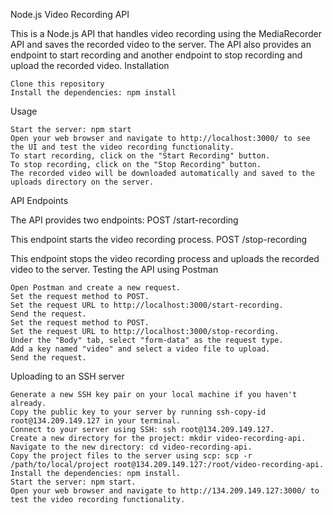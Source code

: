 Node.js Video Recording API

This is a Node.js API that handles video recording using the MediaRecorder API and saves the recorded video to the server. The API also provides an endpoint to start recording and another endpoint to stop recording and upload the recorded video.
Installation

    Clone this repository
    Install the dependencies: npm install

Usage

    Start the server: npm start
    Open your web browser and navigate to http://localhost:3000/ to see the UI and test the video recording functionality.
    To start recording, click on the "Start Recording" button.
    To stop recording, click on the "Stop Recording" button.
    The recorded video will be downloaded automatically and saved to the uploads directory on the server.

API Endpoints

The API provides two endpoints:
POST /start-recording

This endpoint starts the video recording process.
POST /stop-recording

This endpoint stops the video recording process and uploads the recorded video to the server.
Testing the API using Postman

    Open Postman and create a new request.
    Set the request method to POST.
    Set the request URL to http://localhost:3000/start-recording.
    Send the request.
    Set the request method to POST.
    Set the request URL to http://localhost:3000/stop-recording.
    Under the "Body" tab, select "form-data" as the request type.
    Add a key named "video" and select a video file to upload.
    Send the request.

Uploading to an SSH server

    Generate a new SSH key pair on your local machine if you haven't already.
    Copy the public key to your server by running ssh-copy-id root@134.209.149.127 in your terminal.
    Connect to your server using SSH: ssh root@134.209.149.127.
    Create a new directory for the project: mkdir video-recording-api.
    Navigate to the new directory: cd video-recording-api.
    Copy the project files to the server using scp: scp -r /path/to/local/project root@134.209.149.127:/root/video-recording-api.
    Install the dependencies: npm install.
    Start the server: npm start.
    Open your web browser and navigate to http://134.209.149.127:3000/ to test the video recording functionality.
